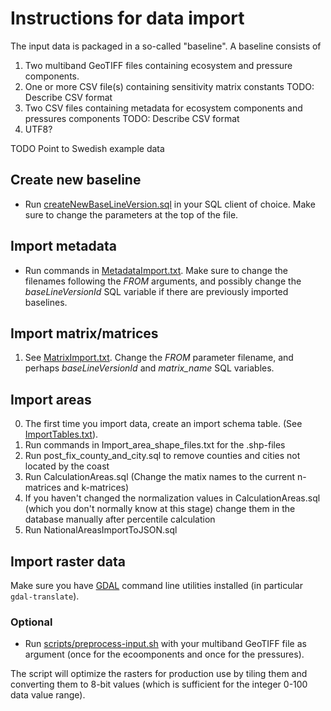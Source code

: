 # Instructions for data import

The input data is packaged in a so-called "baseline". A baseline consists of
1. Two multiband GeoTIFF files containing ecosystem and pressure components. 
2. One or more CSV file(s) containing sensitivity matrix constants
TODO: Describe CSV format
3. Two CSV files containing metadata for ecosystem components and pressures components
TODO: Describe CSV format
4. UTF8?

TODO Point to Swedish example data

## Create new baseline
- Run [createNewBaseLineVersion.sql](createNewBaseLineVersion.sql) in your SQL client of choice. Make sure to change 
  the parameters at the top of the file.

## Import metadata
- Run commands in [MetadataImport.txt](MetadataImport.txt). Make sure to change the filenames following the _FROM_ 
  arguments, and possibly change the _baseLineVersionId_ SQL variable if there are previously imported baselines.

## Import matrix/matrices
1. See [MatrixImport.txt](MatrixImport.txt). Change the _FROM_ parameter filename, and perhaps _baseLineVersionId_ and 
   _matrix_name_ SQL variables.

## Import areas
0. The first time you import data, create an import schema table. (See [ImportTables.txt](ImportTables.txt)).
1. Run commands in Import_area_shape_files.txt for the .shp-files
2. Run post_fix_county_and_city.sql to remove counties and cities not located by the coast
3. Run CalculationAreas.sql (Change the matix names to the current n-matrices and k-matrices)
4. If you haven't changed the normalization values in CalculationAreas.sql
  (which you don't normally know at this stage) change them in the database manually after percentile calculation
5. Run NationalAreasImportToJSON.sql

## Import raster data
Make sure you have [GDAL](https://gdal.org/) command line utilities installed (in particular `gdal-translate`).

### Optional
- Run [scripts/preprocess-input.sh](/scripts/preprocess-input.sh) with your multiband GeoTIFF file as argument (once 
  for the ecoomponents and once for the pressures).

The script will optimize the rasters for production use by tiling them and converting them to 8-bit values (which is sufficient for the integer 0-100 data value range).
